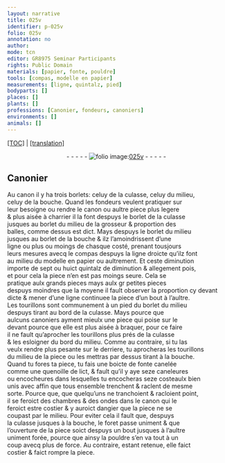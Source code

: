 ```yaml
---
layout: narrative
title: 025v
identifier: p-025v
folio: 025v
annotation: no
author:
mode: tcn
editor: GR8975 Seminar Participants
rights: Public Domain
materials: [papier, fonte, pouldre]
tools: [compas, modelle en papier]
measurements: [ligne, quintalz, pied]
bodyparts: []
places: []
plants: []
professions: [Canonier, fondeurs, canoniers]
environments: []
animals: []
---
```


<p><a href="{{ site.baseurl }}/normalized/">[TOC]</a> | <a href="{{ site.baseurl }}/texts/p-025v_tl/" target="_blank">[translation]</a></p><div class="folio" align="center">- - - - - <a href="http://gallica.bnf.fr/ark:/12148/btv1b10500001g/f56.item" target="_blank"><img src="https://cu-mkp.github.io/2017-workshop-edition/assets/photo-icon.png" alt="folio image: " style="display:inline-block; margin-bottom:-3px;"/>025v</a> - - - - - </div>  
  

## <span class="pro">Canonier</span>

 
Au canon il y ha trois borlets: celuy de la culasse, celuy du milieu,<br/> celuy de la bouche. Quand les <span class="pro">fondeurs</span> veulent pratiquer sur<br/> leur besoigne ou rendre le canon ou aultre piece plus legere<br/> & plus aisée <span class="add">à charrier</span> il la font despuys le borlet de la culasse<br/> jusques au borlet du milieu de la grosseur & proportion des<br/> balles, co<span class="exp">mm</span>e dessus est dict. Mays despuys le borlet du milieu<br/> jusques au borlet de la bouche <span class="del">&</span> ilz l’amoindrissent d’une<br/> <span class="ms">ligne</span> ou plus ou moings de chasque costé, prenant tousjours<br/> leurs mesures avecq le <span class="tl">compas</span> de<span class="add">spuys</span> la ligne droicte qu’ilz font<br/> au milieu du <span class="tl">modelle en <span class="m">papier</span></span> ou aultrem<span class="exp">ent</span>. Et ceste diminutio<span class="exp">n</span><br/> importe de sept ou huict <span class="ms">quintalz</span> de <span class="del">diminution & allegem<span class="exp">ent</span></span> <span class="add">pois</span>,<br/> et pour cela la piece n’en est pas moings seure. Cela se<br/> pratique aulx grands pieces mays aulx <span class="del">gr</span> petites pieces<br/> <span class="del">despuys</span> <span class="add">moindres que</span> la moyene il fault observer la proportion cy deva<span class="exp">n</span>t<br/> dicte & mener d’une ligne continuee la piece d’un bout à l’aultre.<br/> Les tourillons sont co<span class="exp">mmun</span>ement à un <span class="ms">pied</span> du borlet du milieu<br/> <span class="del">despuys</span> tirant au bord de la culasse. Mays pource que<br/> aulcuns <span class="pro">canoniers</span> ayment mieulx une piece qui poise sur le<br/> devant pource que elle est plus aisée à braquer, pour ce faire<br/> il ne fault qu’aprocher les tourillons plus prés de la culasse<br/> & les esloigner du bord du milieu. Co<span class="exp">mm</span>e au contraire, si tu la<span class="del">s</span><br/> veulx rendre <span class="add">plus</span> pesante sur le derriere, tu aprocheras les tourillons<br/> du milieu de la piece ou les mettras par dessus tira<span class="exp">n</span>t à la bouche.<br/> Quand tu fores ta piece, tu fais une boicte de <span class="m">fonte</span> canelée<br/> co<span class="exp">mm</span>e une quenoille de lict, & fault qu’il y aye seze caneleures<br/> ou encocheures dans lesquelles tu encocheras seze costeaulx bien<br/> unis <span class="del">avec</span> affin que tous ensemble trenchent & raclent de mesme<br/> sorte. Pource que, que quelqu’uns ne tranchoient & racloient point,<br/> il se feroict des chambres & des ondes dans le canon qui le<br/> feroict estre costier & y auroict dangier que la piece ne se<br/> coupast par le milieu. Pour eviter cela il fault que, despuys<br/> la culasse jusques à la bouche, le foret passe uniment & que<br/> l’ouverture de la piece soict despuys un bout jusques à l’aultre<br/> uniment forée, pource que ainsy la <span class="m">pouldre</span> s’en va tout à un<br/> coup avecq plus de force. Au co<span class="exp">n</span>traire, estant retenue, elle faict<br/> costier & faict rompre la piece.

